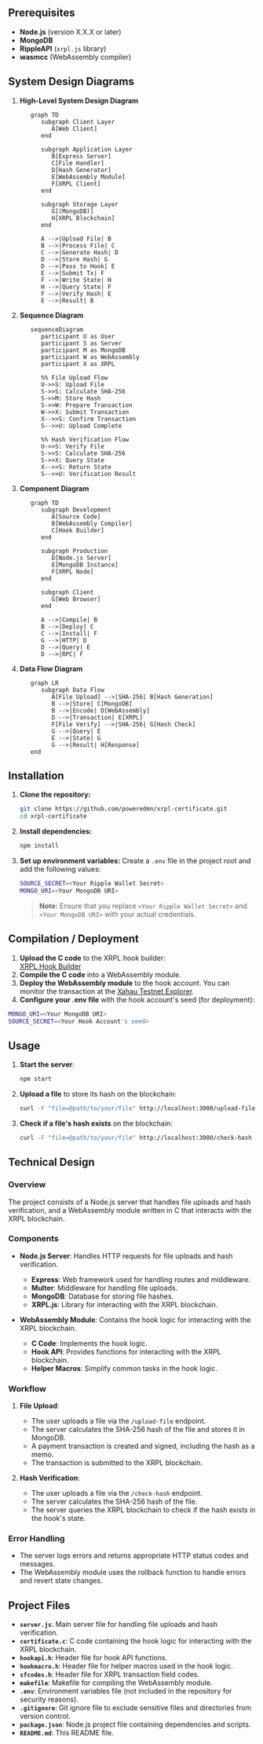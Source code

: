 ## Prerequisites

- **Node.js** (version X.X.X or later)
- **MongoDB**
- **RippleAPI** (`xrpl.js` library)
- **wasmcc** (WebAssembly compiler)

## System Design Diagrams

1. **High-Level System Design Diagram**

   ```mermaid
      graph TD
         subgraph Client Layer
            A[Web Client]
         end

         subgraph Application Layer
            B[Express Server]
            C[File Handler]
            D[Hash Generator]
            E[WebAssembly Module]
            F[XRPL Client]
         end

         subgraph Storage Layer
            G[(MongoDB)]
            H[XRPL Blockchain]
         end

         A -->|Upload File| B
         B -->|Process File| C
         C -->|Generate Hash| D
         D -->|Store Hash| G
         D -->|Pass to Hook| E
         E -->|Submit Tx| F
         F -->|Write State| H
         H -->|Query State| F
         F -->|Verify Hash| E
         E -->|Result| B
   ```

2. **Sequence Diagram**

   ```mermaid
      sequenceDiagram
         participant U as User
         participant S as Server
         participant M as MongoDB
         participant W as WebAssembly
         participant X as XRPL

         %% File Upload Flow
         U->>S: Upload File
         S->>S: Calculate SHA-256
         S->>M: Store Hash
         S->>W: Prepare Transaction
         W->>X: Submit Transaction
         X-->>S: Confirm Transaction
         S-->>U: Upload Complete

         %% Hash Verification Flow
         U->>S: Verify File
         S->>S: Calculate SHA-256
         S->>X: Query State
         X-->>S: Return State
         S-->>U: Verification Result
   ```

3. **Component Diagram**

   ```mermaid
      graph TD
         subgraph Development
            A[Source Code]
            B[WebAssembly Compiler]
            C[Hook Builder]
         end

         subgraph Production
            D[Node.js Server]
            E[MongoDB Instance]
            F[XRPL Node]
         end

         subgraph Client
            G[Web Browser]
         end

         A -->|Compile| B
         B -->|Deploy| C
         C -->|Install| F
         G -->|HTTP| D
         D -->|Query| E
         D -->|RPC| F
   ```

4. **Data Flow Diagram**

   ```mermaid
      graph LR
         subgraph Data Flow
            A[File Upload] -->|SHA-256| B[Hash Generation]
            B -->|Store| C[MongoDB]
            B -->|Encode| D[WebAssembly]
            D -->|Transaction| E[XRPL]
            F[File Verify] -->|SHA-256| G[Hash Check]
            G -->|Query| E
            E -->|State| G
            G -->|Result| H[Response]
      end
   ```

## Installation

1. **Clone the repository:**
   ```bash
   git clone https://github.com/poweredmn/xrpl-certificate.git
   cd xrpl-certificate
   ```
2. **Install dependencies:**
   ```bash
   npm install
   ```
3. **Set up environment variables:**
   Create a `.env` file in the project root and add the following values:
   ```bash
   SOURCE_SECRET=<Your Ripple Wallet Secret>
   MONGO_URI=<Your MongoDB URI>
   ```
   > **Note:** Ensure that you replace `<Your Ripple Wallet Secret>` and `<Your MongoDB URI>` with your actual credentials.

## Compilation / Deployment

1. **Upload the C code** to the XRPL hook builder:  
   [XRPL Hook Builder](https://hooks-builder.xrpl.org/)
2. **Compile the C code** into a WebAssembly module.
3. **Deploy the WebAssembly module** to the hook account. You can monitor the transaction at the [Xahau Testnet Explorer](https://explorer.xahau-test.net/).
4. **Configure your .env file** with the hook account's seed (for deployment):

```bash
MONGO_URI=<Your MongoDB URI>
SOURCE_SECRET=<Your Hook Account's seed>
```

## Usage

1. **Start the server**:
   ```bash
   npm start
   ```
2. **Upload a file** to store its hash on the blockchain:
   ```bash
   curl -F "file=@path/to/your/file" http://localhost:3000/upload-file
   ```
3. **Check if a file's hash exists** on the blockchain:
   ```bash
   curl -F "file=@path/to/your/file" http://localhost:3000/check-hash
   ```

## Technical Design

### Overview

The project consists of a Node.js server that handles file uploads and hash verification, and a WebAssembly module written in C that interacts with the XRPL blockchain.

### Components

- **Node.js Server**: Handles HTTP requests for file uploads and hash verification.

  - **Express**: Web framework used for handling routes and middleware.
  - **Multer**: Middleware for handling file uploads.
  - **MongoDB**: Database for storing file hashes.
  - **XRPL.js**: Library for interacting with the XRPL blockchain.

- **WebAssembly Module**: Contains the hook logic for interacting with the XRPL blockchain.
  - **C Code**: Implements the hook logic.
  - **Hook API**: Provides functions for interacting with the XRPL blockchain.
  - **Helper Macros**: Simplify common tasks in the hook logic.

### Workflow

1. **File Upload**:

   - The user uploads a file via the `/upload-file` endpoint.
   - The server calculates the SHA-256 hash of the file and stores it in MongoDB.
   - A payment transaction is created and signed, including the hash as a memo.
   - The transaction is submitted to the XRPL blockchain.

2. **Hash Verification**:
   - The user uploads a file via the `/check-hash` endpoint.
   - The server calculates the SHA-256 hash of the file.
   - The server queries the XRPL blockchain to check if the hash exists in the hook's state.

### Error Handling

- The server logs errors and returns appropriate HTTP status codes and messages.
- The WebAssembly module uses the rollback function to handle errors and revert state changes.

## Project Files

- **`server.js`**: Main server file for handling file uploads and hash verification.
- **`certificate.c`**: C code containing the hook logic for interacting with the XRPL blockchain.
- **`hookapi.h`**: Header file for hook API functions.
- **`hookmacro.h`**: Header file for helper macros used in the hook logic.
- **`sfcodes.h`**: Header file for XRPL transaction field codes.
- **`makefile`**: Makefile for compiling the WebAssembly module.
- **`.env`**: Environment variables file (not included in the repository for security reasons).
- **`.gitignore`**: Git ignore file to exclude sensitive files and directories from version control.
- **`package.json`**: Node.js project file containing dependencies and scripts.
- **`README.md`**: This README file.
